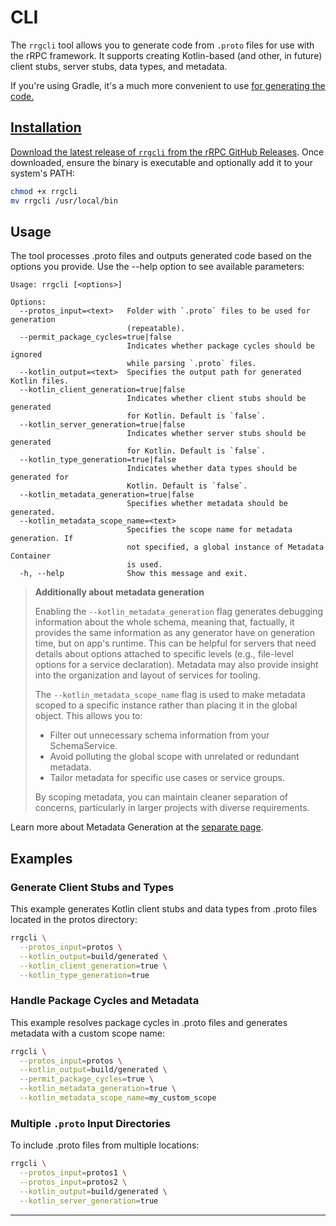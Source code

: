 # CLI
The `rrgcli` tool allows you to generate code from `.proto` files for use with the rRPC framework. It supports creating
Kotlin-based (and other, in future) client stubs, server stubs, data types, and metadata. 

<note>
If you're using Gradle, it's a much more convenient to use <a href="CodeGen-Gradle.md"/> for generating the code.
</note>

## Installation

Download the latest release of `rrgcli` from the [rRPC GitHub Releases](https://github.com/timemates/rrpc-kotlin/releases).
Once downloaded, ensure the binary is executable and optionally add it to your system's PATH:

```Bash
chmod +x rrgcli
mv rrgcli /usr/local/bin
```
## Usage
The tool processes .proto files and outputs generated code based on the options you provide.
Use the --help option to see available parameters:
```
Usage: rrgcli [<options>]

Options:
  --protos_input=<text>   Folder with `.proto` files to be used for generation
                          (repeatable).
  --permit_package_cycles=true|false
                          Indicates whether package cycles should be ignored
                          while parsing `.proto` files.
  --kotlin_output=<text>  Specifies the output path for generated Kotlin files.
  --kotlin_client_generation=true|false
                          Indicates whether client stubs should be generated
                          for Kotlin. Default is `false`.
  --kotlin_server_generation=true|false
                          Indicates whether server stubs should be generated
                          for Kotlin. Default is `false`.
  --kotlin_type_generation=true|false
                          Indicates whether data types should be generated for
                          Kotlin. Default is `false`.
  --kotlin_metadata_generation=true|false
                          Specifies whether metadata should be generated.
  --kotlin_metadata_scope_name=<text>
                          Specifies the scope name for metadata generation. If
                          not specified, a global instance of Metadata Container
                          is used.
  -h, --help              Show this message and exit.
```
> **Additionally about metadata generation**
> 
> Enabling the `--kotlin_metadata_generation` flag generates debugging information about the whole schema, meaning that,
> factually, it provides the same information as any generator have on generation time, but on app's runtime. 
> This can be helpful for servers that need details about options attached to specific levels (e.g., file-level options for a service declaration). Metadata may also provide insight into the
> organization and layout of services for tooling.
> 
>
> The `--kotlin_metadata_scope_name` flag is used to make metadata scoped to a specific instance rather than placing it 
> in the global object. This allows you to:
> - Filter out unnecessary schema information from your SchemaService.
> - Avoid polluting the global scope with unrelated or redundant metadata.
> - Tailor metadata for specific use cases or service groups.
> 
> By scoping metadata, you can maintain cleaner separation of concerns, particularly in larger projects with diverse requirements.

Learn more about Metadata Generation at the [separate page](Metadata-Generation.md).

## Examples
### Generate Client Stubs and Types
This example generates Kotlin client stubs and data types from .proto files located in the protos directory:
```Bash
rrgcli \
  --protos_input=protos \
  --kotlin_output=build/generated \
  --kotlin_client_generation=true \
  --kotlin_type_generation=true
```

### Handle Package Cycles and Metadata
This example resolves package cycles in .proto files and generates metadata with a custom scope name:
```Bash
rrgcli \
  --protos_input=protos \
  --kotlin_output=build/generated \
  --permit_package_cycles=true \
  --kotlin_metadata_generation=true \
  --kotlin_metadata_scope_name=my_custom_scope
```

### Multiple `.proto` Input Directories
To include .proto files from multiple locations:
```Bash
rrgcli \
  --protos_input=protos1 \
  --protos_input=protos2 \
  --kotlin_output=build/generated \
  --kotlin_server_generation=true
```
_______
